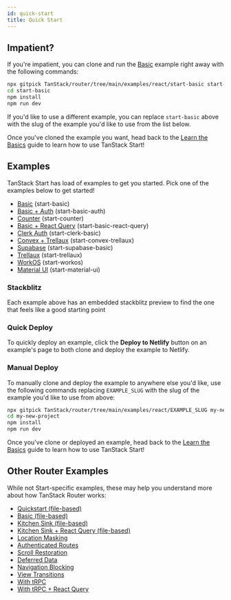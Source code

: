 ```yaml
---
id: quick-start
title: Quick Start
---
```


## Impatient?

If you're impatient, you can clone and run the [Basic](https://github.com/TanStack/router/tree/main/examples/react/start-basic) example right away with the following commands:

```bash
npx gitpick TanStack/router/tree/main/examples/react/start-basic start-basic
cd start-basic
npm install
npm run dev
```

If you'd like to use a different example, you can replace `start-basic` above with the slug of the example you'd like to use from the list below.

Once you've cloned the example you want, head back to the [Learn the Basics](../learn-the-basics) guide to learn how to use TanStack Start!

## Examples

TanStack Start has load of examples to get you started. Pick one of the examples below to get started!

- [Basic](https://github.com/TanStack/router/tree/main/examples/react/start-basic) (start-basic)
- [Basic + Auth](https://github.com/TanStack/router/tree/main/examples/react/start-basic-auth) (start-basic-auth)
- [Counter](https://github.com/TanStack/router/tree/main/examples/react/start-counter) (start-counter)
- [Basic + React Query](https://github.com/TanStack/router/tree/main/examples/react/start-basic-react-query) (start-basic-react-query)
- [Clerk Auth](https://github.com/TanStack/router/tree/main/examples/react/start-clerk-basic) (start-clerk-basic)
- [Convex + Trellaux](https://github.com/TanStack/router/tree/main/examples/react/start-convex-trellaux) (start-convex-trellaux)
- [Supabase](https://github.com/TanStack/router/tree/main/examples/react/start-supabase-basic) (start-supabase-basic)
- [Trellaux](https://github.com/TanStack/router/tree/main/examples/react/start-trellaux) (start-trellaux)
- [WorkOS](https://github.com/TanStack/router/tree/main/examples/react/start-workos) (start-workos)
- [Material UI](https://github.com/TanStack/router/tree/main/examples/react/start-material-ui) (start-material-ui)

### Stackblitz

Each example above has an embedded stackblitz preview to find the one that feels like a good starting point

### Quick Deploy

To quickly deploy an example, click the **Deploy to Netlify** button on an example's page to both clone and deploy the example to Netlify.

### Manual Deploy

To manually clone and deploy the example to anywhere else you'd like, use the following commands replacing `EXAMPLE_SLUG` with the slug of the example you'd like to use from above:

```bash
npx gitpick TanStack/router/tree/main/examples/react/EXAMPLE_SLUG my-new-project
cd my-new-project
npm install
npm run dev
```

Once you've clone or deployed an example, head back to the [Learn the Basics](../learn-the-basics) guide to learn how to use TanStack Start!

## Other Router Examples

While not Start-specific examples, these may help you understand more about how TanStack Router works:

- [Quickstart (file-based)](https://github.com/TanStack/router/tree/main/examples/react/quickstart-file-based)
- [Basic (file-based)](https://github.com/TanStack/router/tree/main/examples/react/basic-file-based)
- [Kitchen Sink (file-based)](https://github.com/TanStack/router/tree/main/examples/react/kitchen-sink-file-based)
- [Kitchen Sink + React Query (file-based)](https://github.com/TanStack/router/tree/main/examples/react/kitchen-sink-react-query-file-based)
- [Location Masking](https://github.com/TanStack/router/tree/main/examples/react/location-masking)
- [Authenticated Routes](https://github.com/TanStack/router/tree/main/examples/react/authenticated-routes)
- [Scroll Restoration](https://github.com/TanStack/router/tree/main/examples/react/scroll-restoration)
- [Deferred Data](https://github.com/TanStack/router/tree/main/examples/react/deferred-data)
- [Navigation Blocking](https://github.com/TanStack/router/tree/main/examples/react/navigation-blocking)
- [View Transitions](https://github.com/TanStack/router/tree/main/examples/react/view-transitions)
- [With tRPC](https://github.com/TanStack/router/tree/main/examples/react/with-trpc)
- [With tRPC + React Query](https://github.com/TanStack/router/tree/main/examples/react/with-trpc-react-query)
